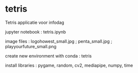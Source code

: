# tetris
Tetris applicatie voor infodag

jupyter notebook : tetris.ipynb

image files : logohowest_small.jpg ; penta_small.jpg ; playyourfuture_small.png

create new environment with conda : tetris

install libraries : pygame, random, cv2, mediapipe, numpy, time
